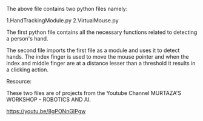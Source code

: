 
The above file contains two python files namely:

1.HandTrackingModule.py
2.VirtualMouse.py

The first python file contains all the necessary functions related to detecting a person's hand.

The second file imports the first file as a module and uses it to detect hands.
The index finger is used to move the mouse pointer and when the index and middle finger are at a distance lesser than a threshold it results in a clicking action.

Resource:

These two files are of projects from the Youtube Channel MURTAZA'S WORKSHOP - ROBOTICS AND AI.

https://youtu.be/8gPONnGIPgw
